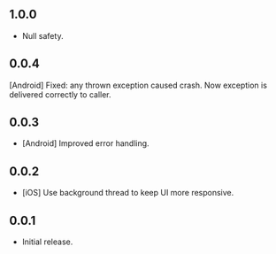 ## 1.0.0

- Null safety.

## 0.0.4

[Android] Fixed: any thrown exception caused crash. Now exception is delivered correctly to caller.

## 0.0.3

- [Android] Improved error handling.

## 0.0.2

- [iOS] Use background thread to keep UI more responsive.

## 0.0.1

- Initial release.
